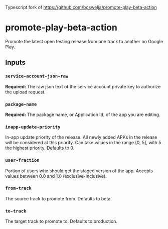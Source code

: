 Typescript fork of https://github.com/boswelja/promote-play-beta-action

# promote-play-beta-action
Promote the latest open testing release from one track to another on Google Play.

## Inputs

### `service-account-json-raw`

**Required:** The raw json text of the service account private key to authorize the upload request.

### `package-name`

**Required:** The package name, or Application Id, of the app you are editing.

### `inapp-update-priority`

In-app update priority of the release. All newly added APKs in the release will be considered at this priority. Can take values in the range [0, 5], with 5 the highest priority. Defaults to 0.

### `user-fraction`

Portion of users who should get the staged version of the app. Accepts values between 0.0 and 1.0 (exclusive-inclusive).

### `from-track`

The source track to promote from. Defaults to beta.

### `to-track`

The target track to promote to. Defaults to production.